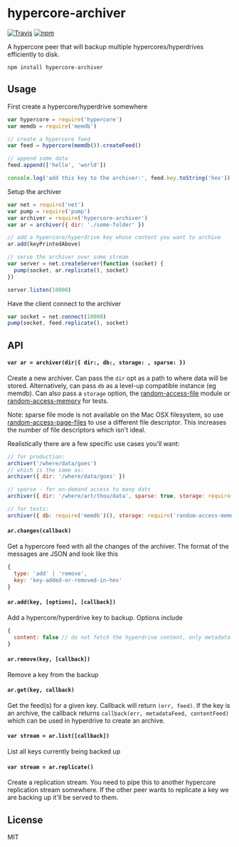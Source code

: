 # hypercore-archiver

[![Travis](https://img.shields.io/travis/mafintosh/hypercore-archiver/master.svg?style=flat-square)](https://travis-ci.org/mafintosh/hypercore-archiver) [![npm](https://img.shields.io/npm/v/hypercore-archiver.svg?style=flat-square)](https://npmjs.org/package/hypercore-archiver)

A hypercore peer that will backup multiple hypercores/hyperdrives efficiently to disk.

```
npm install hypercore-archiver
```

## Usage

First create a hypercore/hyperdrive somewhere

``` js
var hypercore = require('hypercore')
var memdb = require('memdb')

// create a hypercore feed
var feed = hypercore(memdb()).createFeed()

// append some data
feed.append(['hello', 'world'])

console.log('add this key to the archiver:', feed.key.toString('hex'))
```

Setup the archiver

``` js
var net = require('net')
var pump = require('pump')
var archiver = require('hypercore-archiver')
var ar = archiver({ dir: './some-folder' })

// add a hypercore/hyperdrive key whose content you want to archive
ar.add(keyPrintedAbove)

// serve the archiver over some stream
var server = net.createServer(function (socket) {
  pump(socket, ar.replicate(), socket)
})

server.listen(10000)
```

Have the client connect to the archiver

``` js
var socket = net.connect(10000)
pump(socket, feed.replicate(), socket)
```

## API

#### `var ar = archiver(dir|{ dir:, db:, storage: , sparse: })`

Create a new archiver. Can pass the `dir` opt as a path to where data will be stored. Alternatively, can pass `db` as a level-up compatible instance (eg memdb). Can also pass a `storage` option, the [random-access-file](https://github.com/mafintosh/random-access-file) module or [random-access-memory](https://github.com/mafintosh/random-access-memory) for tests.

Note: sparse file mode is not available on the Mac OSX filesystem, so use [random-access-page-files](https://github.com/mafintosh/random-access-page-files) to use a different file descriptor. This increases the number of file descriptors which isn't ideal.

Realistically there are a few specific use cases you'll want:

```js
// for production:
archiver('/where/data/goes')
// which is the same as:
archiver({ dir: '/where/data/goes' })

// sparse - for on-demand access to many dats
archiver({ dir: '/where/art/thou/data', sparse: true, storage: require('random-access-page-files'} })

// for tests:
archiver({ db: require('memdb')(), storage: require('random-access-memory') })
```

#### `ar.changes(callback)`

Get a hypercore feed with all the changes of the archiver. The format of the messages are JSON and look like this

``` js
{
  type: 'add' | 'remove',
  key: 'key-added-or-removed-in-hex'
}
```

#### `ar.add(key, [options], [callback])`

Add a hypercore/hyperdrive key to backup.
Options include

``` js
{
  content: false // do not fetch the hyperdrive content, only metadata
}
```

#### `ar.remove(key, [callback])`

Remove a key from the backup

#### `ar.get(key, callback)`

Get the feed(s) for a given key. Callback will return `(err, feed)`. If the key is an archive, the callback returns `callback(err, metadataFeed, contentFeed)` which can be used in hyperdrive to create an archive.

#### `var stream = ar.list([callback])`

List all keys currently being backed up

#### `var stream = ar.replicate()`

Create a replication stream. You need to pipe this to another hypercore replication stream somewhere.
If the other peer wants to replicate a key we are backing up it'll be served to them.

## License

MIT
